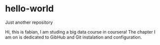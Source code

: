# hello-world
Just another repository

Hi, this is fabian, I am studing a big data course in coursera!  The chapter I am on is dedicated to GibHub and Git instalation and configuration.
